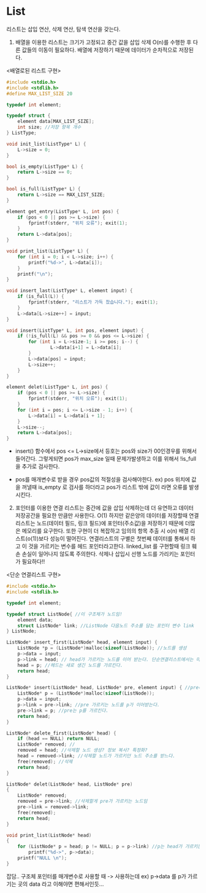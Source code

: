 # List

리스트는 삽입 연산, 삭제 연산, 탐색 연산을 갖는다. 
1. 배열을 이용한 리스트는 크기가 고정되고 중간 값을 삽입 삭제 O(n)를 수행한 후 다른 값들의 이동이 필요하다. 배열에 저장하기 때문에 데이터가 순차적으로 저장된다.


<배열로된 리스트 구현>
```c
#include <stdio.h>
#include <stdlib.h>
#define MAX_LIST_SIZE 20

typedef int element;

typedef struct {
	element data[MAX_LIST_SIZE];
	int size; //저장 항목 개수
} ListType;

void init_list(ListType* L) {
	L->size = 0;
}

bool is_empty(ListType* L) {
	return L->size == 0;
}

bool is_full(ListType* L) {
	return L->size == MAX_LIST_SIZE;
}

element get_entry(ListType* L, int pos) {
	if (pos < 0 || pos >= L->size) { 
		fprintf(stderr, "위치 오류"); exit(1);
	}
	return L->data[pos];
}

void print_list(ListType* L) {
	for (int i = 0; i < L->size; i++) {
		printf("%d->", L->data[i]);
	}
	printf("\n");
}

void insert_last(ListType* L, element input) {
	if (is_full(L)) {
		fprintf(stderr, "리스트가 가득 찼습니다."); exit(1);
	}
	L->data[L->size++] = input;
}

void insert(ListType* L, int pos, element input) {
	if (!is_full(L) && pos >= 0 && pos <= L->size) { 
		for (int i = L->size-1; i >= pos; i--) {    
				L->data[i+1] = L->data[i];
		}
		L->data[pos] = input;
		L->size++;
	}
}

element delet(ListType* L, int pos) {
	if (pos < 0 || pos >= L->size) { 
		fprintf(stderr, "위치 오류"); exit(1);
	}
	for (int i = pos; i <= L->size - 1; i++) {
		L->data[i] = L->data[i + 1];		
	}
	L->size--;
	return L->data[pos];	
}
```

* insert() 함수에서 pos <= L->size에서 등호는 pos와 size가 00인경우를 위해서 들어간다. 그렇게되면 pos가 max_size 일때 문제가발생하고 이를 위해서 !is_full을 추가로 검사한다.

* pos를 매개변수로 받을 경우 pos값의 적절성을 검사해야한다. ex) pos 위치에 값을 꺼낼때 is_empty 로 검사를 하더라고 pos가 리스트 밖에 값이 라면 오류를 발생시킨다.

2. 포인터를 이용한 연결 리스트는 중간에 값을 삽입 삭제하는데 더 유연하고 데이터 저장공간을 필요한 만큼만 사용한다. O(1) 하지만 같은양의 데이터를 저장할때 연결리스트는 노드(데이터 필드, 링크 필드)에 포인터(주소값)을 저장하기 때문에 더많은 메모리를 요구한다. 또한 구현이 더 복잡하고 임의의 항목 추출 시 o(n) 배열 리스트(o(1))보다 성능이 떨어진다. 연결리스트의 구별은 첫번째 데이터를 통해서 하고 이 것을 가르키는 변수를 헤드 포인터라고한다. linked_list 를 구현할때 링크 훼손 손실이 일어나지 않도록 주의한다. 삭제나 삽입시 선행 노드를 가리키는 포인터가 필요하다!!

<단순 연결리스트 구현>
```c
#include <stdio.h>
#include <stdlib.h>

typedef int element;

typedef struct ListNode{ //이 구조체가 노드임!
	element data;
	struct ListNode* link; //ListNode 다음노드 주소를 담는 포인터 변수 link
} ListNode;

ListNode* insert_first(ListNode* head, element input) {
	ListNode *p = (ListNode*)malloc(sizeof(ListNode)); //노드를 생성 
	p->data = input;
	p->link = head; // head가 가르키는 노드를 이어 받는다. 단순연결리스트에서는 마지막 노드가 NULL을 가르켜야함
	head = p; //헤드는 새로 생긴 노드를 가르킨다. 
	return head; 
}

ListNode* insert(ListNode* head, ListNode* pre, element input) { //pre다음에 삽입
	ListNode* p = (ListNode*)malloc(sizeof(ListNode));
	p->data = input;
	p->link = pre->link; //pre 가르키는 노드를 p가 이어받는다.
	pre->link = p; //pre는 p를 가르킨다. 
	return head;
}

ListNode* delete_first(ListNode* head) {
	if (head == NULL) return NULL;
	ListNode* removed; // 
	removed = head; //삭제할 노드 생성? 정보 복사? 특정화? 
	head = removed->link; //삭제할 노드가 가르키던 노드 주소를 받느다.
	free(removed); //삭제 
	return head;
}

ListNode* delet(ListNode* head, ListNode* pre)
{
	ListNode* removed; 
	removed = pre->link; //삭제할게 pre가 가르키는 노드임
	pre->link = removed->link;		
	free(removed);
	return head;
}

void print_list(ListNode* head)
{
	for (ListNode* p = head; p != NULL; p = p->link) //p는 head가 가르키는 주소 p->link는 head가 가르키는 주소의 링크값 즉 연결된 노드의 주소
		printf("%d->", p->data);
	printf("NULL \n");
}
```

잡담.. 구조체 포인터를 매개변수로 사용할 때 -> 사용하는데 ex) p->data 를 p가 가르기는 곳의 data 라고 이해야면 편해서인듯... 
